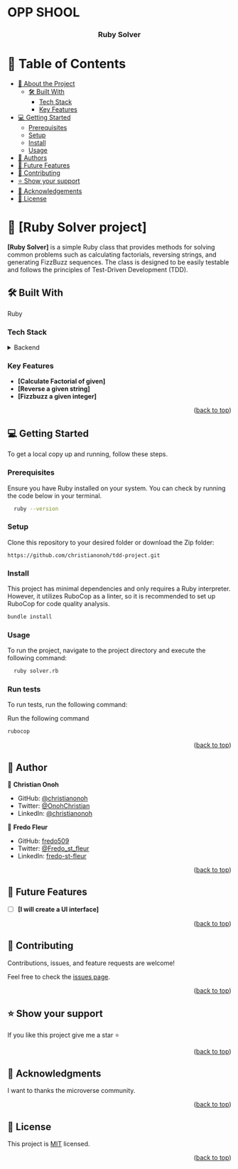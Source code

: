 # OPP SHOOL

<a name="readme-top"></a>

<div align="center">
  
  <h3><b>Ruby Solver</b></h3>

</div>

<!-- TABLE OF CONTENTS -->

# 📗 Table of Contents

- [📖 About the Project](#about-project)
  - [🛠 Built With](#built-with)
    - [Tech Stack](#tech-stack)
    - [Key Features](#key-features)
- [💻 Getting Started](#getting-started)
  - [Prerequisites](#prerequisites)
  - [Setup](#setup)
  - [Install](#install)
  - [Usage](#usage)
- [👥 Authors](#authors)
- [🔭 Future Features](#future-features)
- [🤝 Contributing](#contributing)
- [⭐️ Show your support](#support)
- [🙏 Acknowledgements](#acknowledgements)
- [📝 License](#license)

<!-- PROJECT DESCRIPTION -->

# 📖 [Ruby Solver project] <a name="about-project"></a>



**[Ruby Solver]** is a simple Ruby class that provides methods for solving common problems such as calculating factorials, reversing strings, and generating FizzBuzz sequences. The class is designed to be easily testable and follows the principles of Test-Driven Development (TDD).

## 🛠 Built With <a name="built-with"></a>
Ruby

### Tech Stack <a name="tech-stack"></a>

<details>
  <summary>Backend</summary>
  <ul>
    <li>Ruby</li>
  </ul>
</details>

<!-- Features -->

### Key Features <a name="key-features"></a>

- **[Calculate Factorial of given]**
- **[Reverse a given string]**
- **[Fizzbuzz a given integer]**

<p align="right">(<a href="#readme-top">back to top</a>)</p>



<!-- GETTING STARTED -->

## 💻 Getting Started <a name="getting-started"></a>

To get a local copy up and running, follow these steps.

### Prerequisites

Ensure you have Ruby installed on your system. You can check by running the code below in your terminal.
```sh
  ruby --version
```
### Setup

Clone this repository to your desired folder or download the Zip folder:

```
https://github.com/christianonoh/tdd-project.git
```

### Install

This project has minimal dependencies and only requires a Ruby interpreter. However, it utilizes RuboCop as a linter, so it is recommended to set up RuboCop for code quality analysis.

```sh
bundle install
```


### Usage

To run the project, navigate to the project directory and execute the following command:

```sh
  ruby solver.rb
```

### Run tests

To run tests, run the following command:

Run the following command
```sh
rubocop
```

<p align="right">(<a href="#readme-top">back to top</a>)</p>

<!-- AUTHORS -->

## 👥 Author <a name="authors"></a>

👤 **Christian Onoh**

- GitHub: [@christianonoh](https://github.com/christianonoh)
- Twitter: [@OnohChristian](https://twitter.com/OnohChristian)
- LinkedIn: [@christianonoh](https://www.linkedin.com/in/christianonoh/)

👤 **Fredo Fleur**

- GitHub: [fredo509](https://github.com/fredo509)
- Twitter: [@Fredo_st_fleur](https://twitter.com/Fredo_st_fleur?t=kXdEx7GqmngfCYId_vu8Tg&s=09)
- LinkedIn: [fredo-st-fleur](https://www.linkedin.com/in/fredo-st-fleur)

<p align="right">(<a href="#readme-top">back to top</a>)</p>

<!-- FUTURE FEATURES -->

## 🔭 Future Features <a name="future-features"></a>

- [ ] **[I will create a UI interface]**

<p align="right">(<a href="#readme-top">back to top</a>)</p>

<!-- CONTRIBUTING -->

## 🤝 Contributing <a name="contributing"></a>

Contributions, issues, and feature requests are welcome!

Feel free to check the [issues page](../../issues/).

<p align="right">(<a href="#readme-top">back to top</a>)</p>

<!-- SUPPORT -->

## ⭐️ Show your support <a name="support"></a>

If you like this project give me a star ⭐️

<p align="right">(<a href="#readme-top">back to top</a>)</p>

<!-- ACKNOWLEDGEMENTS -->

## 🙏 Acknowledgments <a name="acknowledgements"></a>

I want to thanks the microverse community.

<p align="right">(<a href="#readme-top">back to top</a>)</p>

<!-- FAQ  -->

<!-- ## ❓ FAQ <a name="faq"></a> -->

<!-- LICENSE -->

## 📝 License <a name="license"></a>

This project is [MIT](./LICENSE) licensed.

<p align="right">(<a href="#readme-top">back to top</a>)</p>
